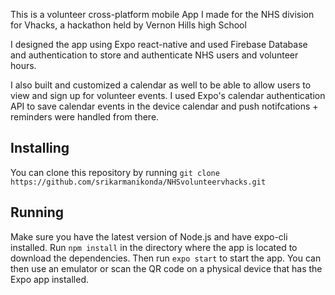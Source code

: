 This is a volunteer cross-platform mobile App I made for the NHS division for Vhacks, a hackathon held by Vernon Hills high School 

I designed the app using Expo react-native and used Firebase Database and authentication to store and authenticate NHS users and volunteer hours.

I also built and customized a calendar as well to be able to allow users to view and sign up for volunteer events. I used Expo's calendar authentication API to save calendar events in the device calendar and push notifcations + reminders were handled from there.

##  Installing
You can clone this repository by running `git clone https://github.com/srikarmanikonda/NHSvolunteervhacks.git`
##   Running
Make sure you have the latest version of Node.js and have expo-cli installed. Run `npm install` in the directory where the app is located to download the dependencies. Then run `expo start` to start the app. You can then use an emulator or scan the QR code on a physical device that has the Expo app installed.

